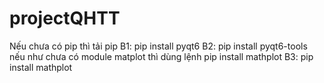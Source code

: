 # projectQHTT
Nếu chưa có pip thì tải pip
B1: pip install pyqt6
B2: pip install pyqt6-tools
nếu như chưa có module matplot thì dùng lệnh pip install mathplot
B3: pip install mathplot


